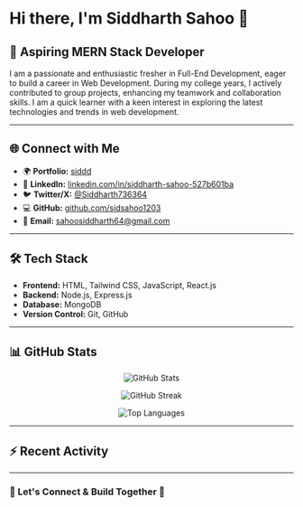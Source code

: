 # Hi there, I'm **Siddharth Sahoo** 👋

## 🚀 Aspiring MERN Stack Developer

I am a passionate and enthusiastic fresher in Full-End Development, eager to build a career in Web Development. During my college years, I actively contributed to group projects, enhancing my teamwork and collaboration skills. I am a quick learner with a keen interest in exploring the latest technologies and trends in web development.

---

## 🌐 Connect with Me

- 🌍 **Portfolio:** [siddd](https://self.so/siddharth-sahoo-1203)
- 💼 **LinkedIn:** [linkedin.com/in/siddharth-sahoo-527b601ba](https://www.linkedin.com/in/siddharth-sahoo-527b601ba/)
- 🐦 **Twitter/X:** [@Siddharth736364](https://x.com/Siddharth736364)
- 💻 **GitHub:** [github.com/sidsahoo1203](https://github.com/sidsahoo1203)
- 📧 **Email:** sahoosiddharth64@gmail.com

---

## 🛠 Tech Stack

- **Frontend:** HTML, Tailwind CSS, JavaScript, React.js
- **Backend:** Node.js, Express.js
- **Database:** MongoDB
- **Version Control:** Git, GitHub

---

## 📊 GitHub Stats

<p align="center">
  <img src="https://github-readme-stats.vercel.app/api?username=sidsahoo1203&show_icons=true&theme=radical" alt="GitHub Stats">
</p>

<p align="center">
  <img src="https://github-readme-streak-stats.herokuapp.com/?user=sidsahoo1203&theme=radical" alt="GitHub Streak">
</p>

<p align="center">
  <img src="https://github-readme-stats.vercel.app/api/top-langs/?username=sidsahoo1203&layout=compact&theme=radical" alt="Top Languages">
</p>

---

## ⚡ Recent Activity

<!--START_SECTION:activity-->
<!--END_SECTION:activity-->

---

### 🎯 Let's Connect & Build Together 🚀

